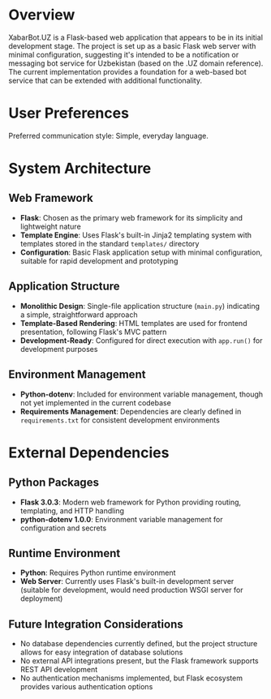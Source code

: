 # Overview

XabarBot.UZ is a Flask-based web application that appears to be in its initial development stage. The project is set up as a basic Flask web server with minimal configuration, suggesting it's intended to be a notification or messaging bot service for Uzbekistan (based on the .UZ domain reference). The current implementation provides a foundation for a web-based bot service that can be extended with additional functionality.

# User Preferences

Preferred communication style: Simple, everyday language.

# System Architecture

## Web Framework
- **Flask**: Chosen as the primary web framework for its simplicity and lightweight nature
- **Template Engine**: Uses Flask's built-in Jinja2 templating system with templates stored in the standard `templates/` directory
- **Configuration**: Basic Flask application setup with minimal configuration, suitable for rapid development and prototyping

## Application Structure
- **Monolithic Design**: Single-file application structure (`main.py`) indicating a simple, straightforward approach
- **Template-Based Rendering**: HTML templates are used for frontend presentation, following Flask's MVC pattern
- **Development-Ready**: Configured for direct execution with `app.run()` for development purposes

## Environment Management
- **Python-dotenv**: Included for environment variable management, though not yet implemented in the current codebase
- **Requirements Management**: Dependencies are clearly defined in `requirements.txt` for consistent development environments

# External Dependencies

## Python Packages
- **Flask 3.0.3**: Modern web framework for Python providing routing, templating, and HTTP handling
- **python-dotenv 1.0.0**: Environment variable management for configuration and secrets

## Runtime Environment
- **Python**: Requires Python runtime environment
- **Web Server**: Currently uses Flask's built-in development server (suitable for development, would need production WSGI server for deployment)

## Future Integration Considerations
- No database dependencies currently defined, but the project structure allows for easy integration of database solutions
- No external API integrations present, but the Flask framework supports REST API development
- No authentication mechanisms implemented, but Flask ecosystem provides various authentication options